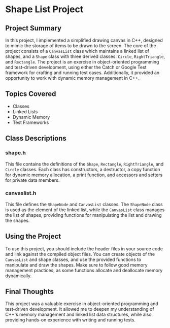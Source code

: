 # Shape List Project

## Project Summary
In this project, I implemented a simplified drawing canvas in C++, designed to mimic the storage of items to be drawn to the screen. The core of the project consists of a `CanvasList` class which maintains a linked list of shapes, and a `Shape` class with three derived classes: `Circle`, `RightTriangle`, and `Rectangle`. The project is an exercise in object-oriented programming and test-driven development, using either the Catch or Google Test framework for crafting and running test cases. Additionally, it provided an opportunity to work with dynamic memory management in C++.

## Topics Covered
- Classes
- Linked Lists
- Dynamic Memory
- Test Frameworks

## Class Descriptions

### shape.h
This file contains the definitions of the `Shape`, `Rectangle`, `RightTriangle`, and `Circle` classes. Each class has constructors, a destructor, a copy function for dynamic memory allocation, a print function, and accessors and setters for private data members.

### canvaslist.h
This file defines the `ShapeNode` and `CanvasList` classes. The `ShapeNode` class is used as the element of the linked list, while the `CanvasList` class manages the list of shapes, providing functions for manipulating the list and drawing the shapes.

## Using the Project
To use this project, you should include the header files in your source code and link against the compiled object files. You can create objects of the `CanvasList` and shape classes, and use the provided functions to manipulate and draw the shapes. Make sure to follow good memory management practices, as some functions allocate and deallocate memory dynamically.

## Final Thoughts
This project was a valuable exercise in object-oriented programming and test-driven development. It allowed me to deepen my understanding of C++'s memory management and linked list data structures, while also providing hands-on experience with writing and running tests.
